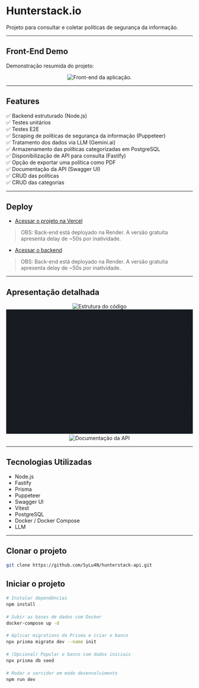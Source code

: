 # Hunterstack.io

Projeto para consultar e coletar políticas de segurança da informação.

---

## Front-End Demo
Demonstração resumida do projeto:

<p align="center">
  <img src="./readme/entireProject.gif" alt="Front-end da aplicação." />
</p>

---

## Features

✅ Backend estruturado (Node.js)  
✅ Testes unitários  
✅ Testes E2E  
✅ Scraping de políticas de segurança da informação (Puppeteer)  
✅ Tratamento dos dados via LLM (Gemini.ai)  
✅ Armazenamento das políticas categorizadas em PostgreSQL  
✅ Disponibilização de API para consulta (Fastify)  
✅ Opção de exportar uma política como PDF  
✅ Documentação da API (Swagger UI)  
✅ CRUD das políticas  
✅ CRUD das categorias  

---

## Deploy

- [Acessar o projeto na Vercel](https://hunterstack.vercel.app/)  
> OBS: Back-end está deployado na Render. A versão gratuita apresenta delay de ~50s por inatividade.

- [Acessar o backend](https://hunterstack-api.onrender.com/)  
> OBS: Back-end está deployado na Render. A versão gratuita apresenta delay de ~50s por inatividade.

---

## Apresentação detalhada
<p align="center">
  <img src="./readme/structure.gif" alt="Estrutura do código" />
  <img src="./readme/testeE2e.gif" alt="Testes E2E" />
  <img src="./readme/docs.gif" alt="Documentação da API" />
</p>

---

## Tecnologias Utilizadas

- Node.js  
- Fastify  
- Prisma  
- Puppeteer  
- Swagger UI  
- Vitest  
- PostgreSQL  
- Docker / Docker Compose  
- LLM  

---

## Clonar o projeto

```bash
git clone https://github.com/SyLu4N/hunterstack-api.git
```

## Iniciar o projeto

```bash
# Instalar dependências
npm install           

# Subir as bases de dados com Docker
docker-compose up -d  

# Aplicar migrations do Prisma e criar o banco
npx prisma migrate dev --name init  

# (Opcional) Popular o banco com dados iniciais
npx prisma db seed  

# Rodar o servidor em modo desenvolvimento
npm run dev
```
